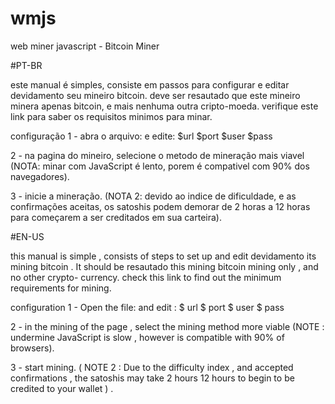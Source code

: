 # wmjs
web miner javascript - Bitcoin Miner

#PT-BR

este manual é simples, consiste em passos para configurar e editar devidamento seu mineiro bitcoin.
deve ser resautado que este mineiro minera apenas bitcoin, e mais nenhuma outra cripto-moeda.
verifique este link para saber os requisitos minimos para minar.

configuração
1 - abra o arquivo: e edite:
$url
$port
$user
$pass

2 - na pagina do mineiro, selecione
o metodo de mineração mais viavel
(NOTA: minar com JavaScript é lento, porem é compativel com 90% dos navegadores).

3 - inicie a mineração.
(NOTA 2: devido ao indice de dificuldade, e as confirmações aceitas, os satoshis podem demorar de 2 horas 
a 12 horas para começarem a ser creditados em sua carteira).

#EN-US

this manual is simple , consists of steps to set up and edit devidamento its mining bitcoin .
It should be resautado this mining bitcoin mining only , and no other crypto- currency.
check this link to find out the minimum requirements for mining.

configuration
1 - Open the file: and edit :
$ url
$ port
$ user
$ pass

2 - in the mining of the page , select
the mining method more viable
(NOTE : undermine JavaScript is slow , however is compatible with 90% of browsers).

3 - start mining.
( NOTE 2 : Due to the difficulty index , and accepted confirmations , the satoshis may take 2 hours
12 hours to begin to be credited to your wallet ) .
